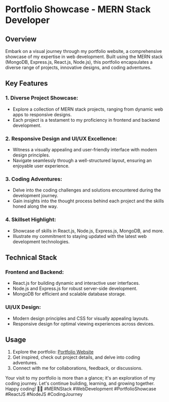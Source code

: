 # Portfolio Showcase - MERN Stack Developer

## Overview
Embark on a visual journey through my portfolio website, a comprehensive showcase of my expertise in web development. Built using the MERN stack (MongoDB, Express.js, React.js, Node.js), this portfolio encapsulates a diverse range of projects, innovative designs, and coding adventures.

## Key Features
### 1. Diverse Project Showcase:
- Explore a collection of MERN stack projects, ranging from dynamic web apps to responsive designs.
- Each project is a testament to my proficiency in frontend and backend development.

### 2. Responsive Design and UI/UX Excellence:
- Witness a visually appealing and user-friendly interface with modern design principles.
- Navigate seamlessly through a well-structured layout, ensuring an enjoyable user experience.

### 3. Coding Adventures:
- Delve into the coding challenges and solutions encountered during the development journey.
- Gain insights into the thought process behind each project and the skills honed along the way.

### 4. Skillset Highlight:
- Showcase of skills in React.js, Node.js, Express.js, MongoDB, and more.
- Illustrate my commitment to staying updated with the latest web development technologies.

## Technical Stack
### Frontend and Backend:
- React.js for building dynamic and interactive user interfaces.
- Node.js and Express.js for robust server-side development.
- MongoDB for efficient and scalable database storage.

### UI/UX Design:
- Modern design principles and CSS for visually appealing layouts.
- Responsive design for optimal viewing experiences across devices.

## Usage
1. Explore the portfolio: [Portfolio Website](https://portfolio-website-phi-mauve.vercel.app/)
2. Get inspired, check out project details, and delve into coding adventures.
3. Connect with me for collaborations, feedback, or discussions.

Your visit to my portfolio is more than a glance; it's an exploration of my coding journey. Let's continue building, learning, and growing together. Happy coding! 🚀✨ #MERNStack #WebDevelopment #PortfolioShowcase #ReactJS #NodeJS #CodingJourney
